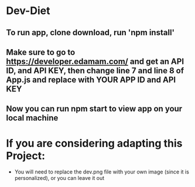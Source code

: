 # Dev-Diet

## To run app, clone download, run 'npm install'

## Make sure to go to https://developer.edamam.com/ and get an API ID, and API KEY, then change line 7 and line 8 of App.js and replace with YOUR APP ID and API KEY

## Now you can run npm start to view app on your local machine

# If you are considering adapting this Project:

- You will need to replace the dev.png file with your own image (since it is personalized), or you can leave it out

